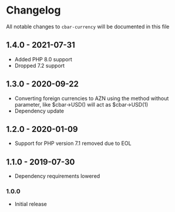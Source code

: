 # Changelog

All notable changes to `cbar-currency` will be documented in this file

## 1.4.0 - 2021-07-31

- Added PHP 8.0 support
- Dropped 7.2 support

## 1.3.0 - 2020-09-22

- Converting foreign currencies to AZN using the method without parameter, like $cbar->USD() will act as $cbar->USD(1)
- Dependency update

## 1.2.0 - 2020-01-09

- Support for PHP version 7.1 removed due to EOL

## 1.1.0 - 2019-07-30

- Dependency requirements lowered

### 1.0.0

- Initial release

